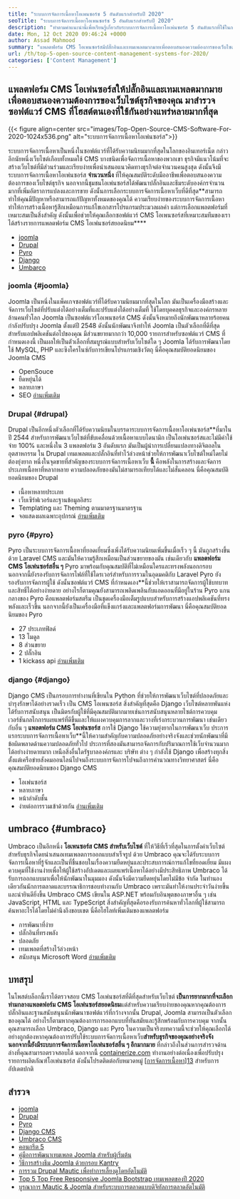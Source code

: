 ```yaml
---
title: "ระบบการจัดการเนื้อหาโอเพนซอร์ซ 5 อันดับแรกสำหรับปี 2020" 
seoTitle: "ระบบการจัดการเนื้อหาโอเพนซอร์ซ 5 อันดับแรกสำหรับปี 2020" 
description: "ทำตามคำแนะนำนี้เพื่อเรียนรู้เกี่ยวกับระบบการจัดการเนื้อหาโอเพ่นซอร์ส 5 อันดับแรกที่ใช้ในการจัดการเนื้อหาเว็บด้วยการควบคุมและความโปร่งใสที่สมบูรณ์" 
date: Mon, 12 Oct 2020 09:46:24 +0000
author: Assad Mahmood
summary: "แพลตฟอร์ม CMS โอเพนซอร์สมีปลั๊กอินและเทมเพลตมากมายเพื่อตอบสนองความต้องการของเว็บไซต์ธุรกิจของคุณ มาสำรวจซอฟต์แวร์ CMS ที่โฮสต์ตนเองที่ใช้กันอย่างแพร่หลายมากที่สุด" 
url: /th/top-5-open-source-content-management-systems-for-2020/
categories: ['Content Management']
---
```


## แพลตฟอร์ม CMS โอเพ่นซอร์สให้ปลั๊กอินและเทมเพลตมากมายเพื่อตอบสนองความต้องการของเว็บไซต์ธุรกิจของคุณ มาสำรวจซอฟต์แวร์ CMS ที่โฮสต์ตนเองที่ใช้กันอย่างแพร่หลายมากที่สุด

{{< figure align=center src="images/Top-Open-Source-CMS-Software-For-2020-1024x536.png" alt="ระบบการจัดการเนื้อหาโอเพ่นซอร์ส">}}

ระบบการจัดการเนื้อหาเป็นหนึ่งในซอฟต์แวร์ที่ได้รับความนิยมมากที่สุดในโลกของอินเทอร์เน็ต กล่าวอีกนัยหนึ่งเว็บไซต์เกือบทั้งหมดใช้ CMS บางชนิดเพื่อจัดการเนื้อหาของพวกเขา ธุรกิจมีแนวโน้มที่จะสร้างเว็บไซต์ที่มีส่วนร่วมและเรียบง่ายเพื่อนำเสนอแนวคิดทางธุรกิจต่อจำนวนคนสูงสุด ดังนั้นจึงมีระบบการจัดการเนื้อหาโอเพ่นซอร์ส **จำนวนหนึ่ง** ที่ให้คุณสมบัติระดับมืออาชีพเพื่อตอบสนองความต้องการของเว็บไซต์ธุรกิจ นอกจากนี้ชุมชนโอเพ่นซอร์สได้พัฒนาปลั๊กอินและธีมระดับองค์กรจำนวนมากที่เพิ่มอัตราการแปลงและการขาย ดังนั้นการเลือกระบบการจัดการเนื้อหาเว็บที่ดีที่สุด**สามารถทำให้คุณมีปัญหาหรือสามารถแก้ปัญหาทั้งหมดของคุณได้
ความเรียบง่ายของระบบการจัดการเนื้อหาทำให้การสร้างเนื้อหารู้สึกเหมือนการแก้ไขเอกสารโปรแกรมประมวลผลคำ แต่การเลือกแพลตฟอร์มที่เหมาะสมเป็นสิ่งสำคัญ ดังนั้นเพื่อช่วยให้คุณเลือกซอฟต์แวร์ CMS โอเพนซอร์สที่เหมาะสมทีมของเราได้สร้างรายการแพลตฟอร์ม CMS โอเพ่นซอร์สยอดนิยม****
  * [joomla][1]
  * [Drupal][2]
  * [Pyro][3]
  * [Django][4]
  * [Umbarco][5]


### joomla {#joomla}

Joomla เป็นหนึ่งในแพ็คเกจซอฟต์แวร์ที่ได้รับความนิยมมากที่สุดในโลก มันเป็นเครื่องมือสร้างและจัดการเว็บไซต์ที่ปรับแต่งได้อย่างเต็มที่และปรับแต่งได้อย่างเต็มที่ ใช้โดยบุคคลธุรกิจและองค์กรหลายล้านคนทั่วโลก
Joomla เป็นซอฟต์แวร์โอเพนซอร์ส CMS ดังนั้นจึงหมายถึงนักพัฒนาหลายร้อยคนกำลังปรับปรุง Joomla ตั้งแต่ปี 2548 ดังนั้นนักพัฒนาจึงทำให้ Joomla เป็นตัวเลือกที่ดีที่สุดสำหรับแอปพลิเคชันต่อไปของคุณ มีส่วนขยายมากกว่า 10,000 รายการสำหรับซอฟต์แวร์ CMS ที่กำหนดเองนี้ เป็นผลให้เป็นตัวเลือกที่สมบูรณ์แบบสำหรับเว็บไซต์ใด ๆ Joomla ได้รับการพัฒนาโดยใช้ MySQL, PHP และซิงโครไนซ์กับการเขียนโปรแกรมเชิงวัตถุ
นี่คือคุณสมบัติยอดนิยมของ Joomla CMS
  * OpenSouce
  * ยืดหยุ่นได้
  * หลายภาษา
  * SEO
    [อ่านเพิ่มเติม][6]


### **Drupal** {#drupal}

Drupal เป็นอีกหนึ่งตัวเลือกที่ได้รับความนิยมในบรรดาระบบการจัดการเนื้อหาโอเพ่นซอร์ส**ที่มาในปี 2544 สำหรับการพัฒนาเว็บไซต์ที่ขับเคลื่อนด้วยเนื้อหาแบบไดนามิก เป็นโอเพ่นซอร์สและไม่มีค่าใช้จ่าย 100% และหนึ่งใน 3 แพลตฟอร์ม 3 อันดับแรก มันเป็นผู้นำการเปลี่ยนแปลงทางดิจิตอลในอุตสาหกรรม
ใน Drupal เทมเพลตและปลั๊กอินที่ทำไว้ล่วงหน้าช่วยให้การพัฒนาเว็บไซต์ใหม่โดยไม่ต้องยุ่งยาก หนึ่งในจุดขายที่สำคัญของระบบการจัดการเนื้อหาเว็บ **นี้** คือพลังในการสร้างและจัดการประเภทเนื้อหาที่หลากหลาย ความปลอดภัยของมันไม่สามารถเทียบได้และไม่สั่นคลอน
นี่คือคุณสมบัติยอดนิยมของ Drupal
  * เนื้อหาหลายประเภท
  * เว็บเซิร์ฟเวอร์และฐานข้อมูลอิสระ
  * Templating และ Theming ตามมาตรฐานมาตรฐาน
  * จอแสดงผลเฉพาะอุปกรณ์
    [อ่านเพิ่มเติม][7]


### **pyro** {#pyro}

Pyro เป็นระบบการจัดการเนื้อหาที่ยอดเยี่ยมซึ่งเพิ่งได้รับความนิยมเพิ่มขึ้นเมื่อเร็ว ๆ นี้ มันถูกสร้างขึ้นด้วย Laravel CMS และมันให้ความรู้สึกเหมือนเป็นส่วนขยายของมัน เช่นเดียวกับ **แพลตฟอร์ม CMS โอเพ่นซอร์สอื่น ๆ** Pyro มาพร้อมกับคุณสมบัติที่ไม่เหมือนใครและทรงพลังนอกกรอบ นอกจากนี้ยังรองรับการจัดการไฟล์ที่ใช้ไดรเวอร์สำหรับการรวมในอุดมคติกับ Laravel
Pyro ยังรองรับการจัดการผู้ใช้ ดังนั้นซอฟต์แวร์ CMS ที่กำหนดเอง**นี้ช่วยให้เราสามารถจัดการผู้ใช้บทบาทและสิทธิ์ได้อย่างง่ายดาย อย่างไรก็ตามคุณยังสามารถเพลิดเพลินกับแอดออนที่มีอยู่ในร้าน Pyro
แกนกลางของ Pyro คือแพลตฟอร์มสตรีม เป็นชุดเครื่องมือเต็มรูปแบบสำหรับการสร้างแอปพลิเคชันที่ทรงพลังและเร็วขึ้น นอกจากนี้ยังเป็นเครื่องมือที่แข็งแกร่งและแพลตฟอร์มการพัฒนา
นี่คือคุณสมบัติยอดนิยมของ Pyro
  * 27 ประเภทฟิลด์
  * 13 โมดูล
  * 8 ส่วนขยาย
  * 2 ปลั๊กอิน
  * 1 kickass api
    [อ่านเพิ่มเติม][8]


### **django** {#django}

Django CMS เป็นกรอบการทำงานที่เขียนใน Python ที่ช่วยให้การพัฒนาเว็บไซต์ที่ปลอดภัยและบำรุงรักษาได้อย่างรวดเร็ว เป็น CMS โอเพนซอร์ส สิ่งสำคัญที่สุดคือ Django เว็บไซต์หลายพันแห่งได้รับการสนับสนุน เป็นมิตรกับผู้ใช้ที่มีคุณสมบัติมากมายเช่นการสนับสนุนหลายไซต์การควบคุมเวอร์ชันกลไกการเผยแพร่ที่ดีขึ้นและให้แผงควบคุมการลากและวางที่เร่งกระบวนการพัฒนา
เช่นเดียวกับอื่น ๆ **แพลตฟอร์ม CMS โอเพ่นซอร์ส** การใช้ Django ใช้ความยุ่งยากในการพัฒนาเว็บ ประการแรกระบบการจัดการเนื้อหาเว็บ**นี้ให้ความสำคัญกับความปลอดภัยอย่างจริงจังและช่วยนักพัฒนาที่มีข้อผิดพลาดด้านความปลอดภัยทั่วไป ประการที่สองมันสามารถจัดการกับปริมาณการใช้เว็บจำนวนมากได้อย่างง่ายดายมาก เหนือสิ่งอื่นใดรัฐบาลองค์กรและ บริษัท ต่าง ๆ กำลังใช้ Django เพื่อสร้างทุกสิ่งตั้งแต่เครือข่ายสังคมออนไลน์ไปจนถึงระบบการจัดการไปจนถึงการคำนวณทางวิทยาศาสตร์
นี่คือคุณสมบัติยอดนิยมของ Django CMS
  * โอเพ่นซอร์ส
  * หลายภาษา
  * หน้าลำดับชั้น
  * ง่ายต่อการรวมเข้าด้วยกัน
    [อ่านเพิ่มเติม][9]

## **umbraco** {#umbraco}

Umbraco เป็นอีกหนึ่ง **โอเพนซอร์ส CMS สำหรับเว็บไซต์** ที่ให้วิธีที่เร็วที่สุดในการตั้งค่าเว็บไซต์สำหรับธุรกิจโดยนำเสนอเทมเพลตการออกแบบสำเร็จรูป ด้วย Umbraco คุณจะได้รับระบบการจัดการเนื้อหาที่รู้จักและเป็นที่ชื่นชอบในเรื่องความยืดหยุ่นและประสบการณ์การแก้ไขที่ยอดเยี่ยม มีแผงควบคุมที่ใช้งานง่ายเพื่อให้ผู้ใช้สร้างอัปเดตและเผยแพร่เนื้อหาได้อย่างมีประสิทธิภาพ
Umbraco ได้รับการออกแบบมาเพื่อให้นักพัฒนาในมุมมอง ดังนั้นจึงมีความยืดหยุ่นโดยไม่มีข้อ จำกัด ในทำนองเดียวกันนักการตลาดและบรรณาธิการชอบทำงานกับ Umbraco เพราะมันทำให้งานประจำวันง่ายขึ้นและน่ายินดียิ่งขึ้น
Umbraco CMS เขียนใน ASP.NET พร้อมกับอินพุตของภาษาอื่น ๆ เช่น JavaScript, HTML และ TypeScript สิ่งสำคัญที่สุดคือรองรับการค้นหาทั่วโลกที่ผู้ใช้สามารถค้นหาอะไรได้โดยไม่คำนึงถึงขอบเขต
นี่คือไฮไลท์เพิ่มเติมของแพลตฟอร์ม
  * การพัฒนาที่ง่าย
  * ปลั๊กอินที่ทรงพลัง
  * ปลอดภัย
  * เทมเพลตที่สร้างไว้ล่วงหน้า
  * สนับสนุน Microsoft Word
    [อ่านเพิ่มเติม][10]

## บทสรุป
ในโพสต์บล็อกนี้เราได้ตรวจสอบ CMS โอเพ่นซอร์สที่ดีที่สุดสำหรับเว็บไซต์ **เป็นการยากมากที่จะเลือกท่ามกลางแพลตฟอร์ม CMS โอเพ่นซอร์สยอดนิยม**แต่สำหรับความเรียบง่ายของคุณหากคุณต้องการปลั๊กอินและฐานสนับสนุนนักพัฒนาซอฟต์แวร์ที่กว้างจากนั้น Drupal, Joomla สามารถเป็นตัวเลือกของคุณได้ อย่างไรก็ตามหากคุณต้องการการออกแบบที่ทันสมัยและรู้สึกพร้อมกับการควบคุม จากนั้นคุณสามารถเลือก Umbraco, Django และ Pyro ในความเป็นจริงบทความนี้จะช่วยให้คุณเลือกได้อย่างถูกต้องหากคุณต้องการปรับใช้ระบบการจัดการเนื้อหาเว็บ**สำหรับธุรกิจของคุณอย่างจริงจัง นอกจากนี้ยังมีระบบการจัดการเนื้อหาโอเพ่นซอร์สอื่น ๆ อีกมากมาย** ที่กล่าวถึงในส่วนการสำรวจด้านล่างที่คุณสามารถตรวจสอบได้
นอกจากนี้ [containerize.com][11] ทำงานอย่างต่อเนื่องเพื่อปรับปรุงรายการผลิตภัณฑ์โอเพ่นซอร์ส ดังนั้นโปรดติดต่อกับหมวดหมู่ [[การจัดการเนื้อหา][12]][13] สำหรับการอัปเดตปกติ

## สำรวจ
  * [joomla][6]
  * [Drupal][7]
  * [Pyro][8]
  * [Django CMS][9]
  * [Umbraco CMS][10]
  * [คอนกรีต 5][14]
  * [คู่มือการพัฒนาเทมเพลต Joomla สำหรับผู้เริ่มต้น][15]
  * [วิธีการสร้างธีม Joomla ด้วยกรอบ Kantry][16]
  * [การรวม Drupal Mautic เพื่อทำการเลี้ยงดูโดยอัตโนมัติ][17]
  * [Top 5 Top Free Responsive Joomla Bootstrap เทมเพลตของปี 2020][18]
  * [บูรณาการ Mautic & Joomla สำหรับระบบการตลาดแบบดิจิทัลการตลาดอัตโนมัติ][19]



[1]: #joomla
[2]: #drupal
[3]: #pyro
[4]: #django
[5]: #umbarco
[6]: https://products.containerize.com/content-management/joomla
[7]: https://products.containerize.com/content-management/drupal
[8]: https://products.containerize.com/content-management/pyro
[9]: https://products.containerize.com/content-management/django
[10]: https://products.containerize.com/content-management/umbraco
[11]: https://www.containerize.com/
[12]: https://products.containerize.com/content-management/
[13]: https://products.containerize.com/rad
[14]: https://products.containerize.com/content-management/concrete5
[15]: https://blog.containerize.com/content-management/responsive-joomla-templates-tutorial/
[16]: https://blog.containerize.com/content-management/how-to-create-joomla-theme-joomla-gantry-framework/
[17]: https://blog.containerize.com/content-management/drupal-tutorial-automate-lead-growth-with-drupal-mautic/
[18]: https://blog.containerize.com/content-management/top-5-best-free-responsive-joomla-templates-of-2020/
[19]: https://blog.containerize.com/content-management/integrate-mautic-with-joomla-for-marketing-automation/
